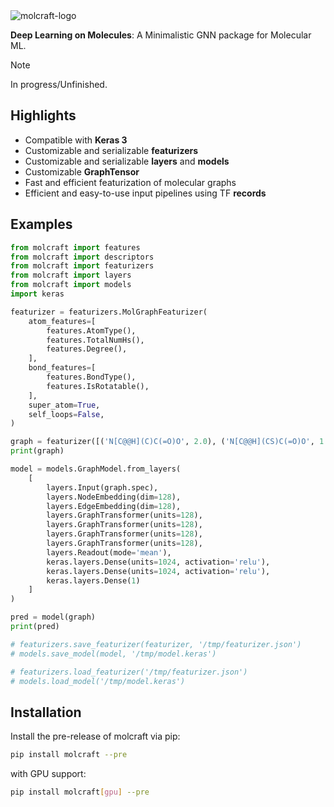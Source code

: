 <img src="https://github.com/akensert/molcraft/blob/main/docs/_static/molcraft-logo.png" alt="molcraft-logo">

**Deep Learning on Molecules**: A Minimalistic GNN package for Molecular ML. 

> [!NOTE]  
> In progress/Unfinished.

## Highlights
- Compatible with **Keras 3**
- Customizable and serializable **featurizers**
- Customizable and serializable **layers** and **models**
- Customizable **GraphTensor**
- Fast and efficient featurization of molecular graphs
- Efficient and easy-to-use input pipelines using TF **records**

## Examples 

```python
from molcraft import features
from molcraft import descriptors
from molcraft import featurizers 
from molcraft import layers
from molcraft import models 
import keras

featurizer = featurizers.MolGraphFeaturizer(
    atom_features=[
        features.AtomType(),
        features.TotalNumHs(),
        features.Degree(),
    ],
    bond_features=[
        features.BondType(),
        features.IsRotatable(),
    ],
    super_atom=True,
    self_loops=False,
)

graph = featurizer([('N[C@@H](C)C(=O)O', 2.0), ('N[C@@H](CS)C(=O)O', 1.0)])
print(graph)

model = models.GraphModel.from_layers(
    [
        layers.Input(graph.spec),
        layers.NodeEmbedding(dim=128),
        layers.EdgeEmbedding(dim=128),
        layers.GraphTransformer(units=128),
        layers.GraphTransformer(units=128),
        layers.GraphTransformer(units=128),
        layers.GraphTransformer(units=128),
        layers.Readout(mode='mean'),
        keras.layers.Dense(units=1024, activation='relu'),
        keras.layers.Dense(units=1024, activation='relu'),
        keras.layers.Dense(1)
    ]
)

pred = model(graph)
print(pred)

# featurizers.save_featurizer(featurizer, '/tmp/featurizer.json')
# models.save_model(model, '/tmp/model.keras')

# featurizers.load_featurizer('/tmp/featurizer.json')
# models.load_model('/tmp/model.keras')
```

## Installation

Install the pre-release of molcraft via pip:

```bash
pip install molcraft --pre
```

with GPU support:

```bash
pip install molcraft[gpu] --pre
```
